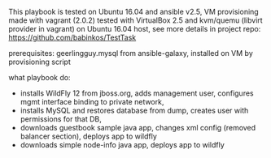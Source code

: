 This playbook is tested on Ubuntu 16.04 and ansible v2.5, VM provisioning made with vagrant (2.0.2)  tested with VirtualBox 2.5 and kvm/quemu (libvirt provider in vagrant) on Ubuntu 16.04 host,
see more details in project repo: https://github.com/babinkos/TestTask

prerequisites: geerlingguy.mysql from ansible-galaxy, installed on VM by provisioning script

what playbook do:
- installs WildFly 12 from jboss.org, adds management user, configures mgmt interface binding to private network,
- installs MySQL and restores database from dump, creates user with permissions for that DB,
- downloads guestbook sample java app, changes xml config (removed balancer section), deploys app to wildfly 
- downloads simple node-info java app, deploys app to wildfly